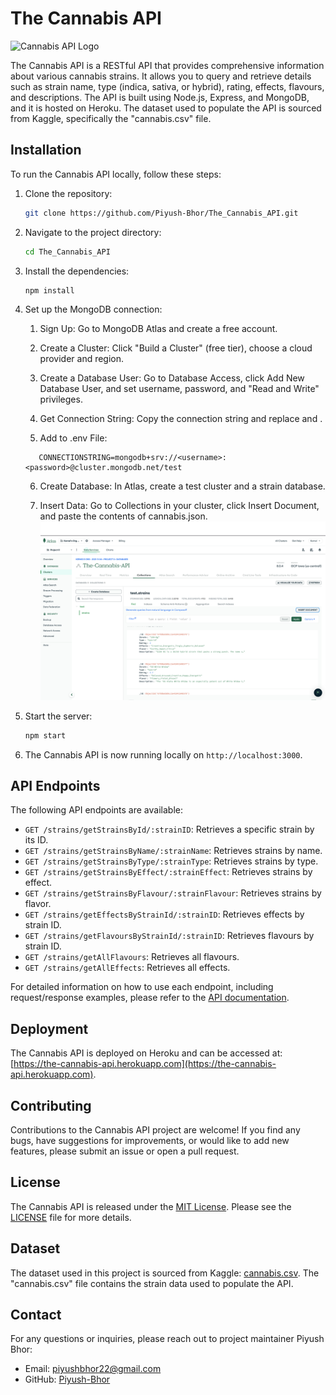 # The Cannabis API

![Cannabis API Logo](public/images/logo.png)

The Cannabis API is a RESTful API that provides comprehensive information about various cannabis strains. It allows you to query and retrieve details such as strain name, type (indica, sativa, or hybrid), rating, effects, flavours, and descriptions. The API is built using Node.js, Express, and MongoDB, and it is hosted on Heroku. The dataset used to populate the API is sourced from Kaggle, specifically the "cannabis.csv" file.

## Installation

To run the Cannabis API locally, follow these steps:

1. Clone the repository:

   ```bash
   git clone https://github.com/Piyush-Bhor/The_Cannabis_API.git
   ```

2. Navigate to the project directory:

   ```bash
   cd The_Cannabis_API
   ```

3. Install the dependencies:

   ```bash
   npm install
   ```

4. Set up the MongoDB connection:

   1. Sign Up: Go to MongoDB Atlas and create a free account.

   2. Create a Cluster: Click "Build a Cluster" (free tier), choose a cloud provider and region.

   3. Create a Database User: Go to Database Access, click Add New Database User, and set username, password, and "Read and Write" privileges.

   4. Get Connection String: Copy the connection string and replace <username> and <password>.

   5. Add to .env File:

   ```
      CONNECTIONSTRING=mongodb+srv://<username>:<password>@cluster.mongodb.net/test
   ```

   6. Create Database: In Atlas, create a test cluster and a strain database.

   7. Insert Data: Go to Collections in your cluster, click Insert Document, and paste the contents of cannabis.json.
      ![MongoDB](public/images/mongo.png)

5. Start the server:

   ```bash
   npm start
   ```

6. The Cannabis API is now running locally on `http://localhost:3000`.

## API Endpoints

The following API endpoints are available:

- `GET /strains/getStrainsById/:strainID`: Retrieves a specific strain by its ID.
- `GET /strains/getStrainsByName/:strainName`: Retrieves strains by name.
- `GET /strains/getStrainsByType/:strainType`: Retrieves strains by type.
- `GET /strains/getStrainsByEffect/:strainEffect`: Retrieves strains by effect.
- `GET /strains/getStrainsByFlavour/:strainFlavour`: Retrieves strains by flavor.
- `GET /strains/getEffectsByStrainId/:strainID`: Retrieves effects by strain ID.
- `GET /strains/getFlavoursByStrainId/:strainID`: Retrieves flavours by strain ID.
- `GET /strains/getAllFlavours`: Retrieves all flavours.
- `GET /strains/getAllEffects`: Retrieves all effects.

For detailed information on how to use each endpoint, including request/response examples, please refer to the [API documentation](https://rapidapi.com/th3k3rn3lpan1c/api/the-cannabis-api/details).

## Deployment

The Cannabis API is deployed on Heroku and can be accessed at: [https://the-cannabis-api.herokuapp.com](https://the-cannabis-api.herokuapp.com).

## Contributing

Contributions to the Cannabis API project are welcome! If you find any bugs, have suggestions for improvements, or would like to add new features, please submit an issue or open a pull request.

## License

The Cannabis API is released under the [MIT License](https://opensource.org/licenses/MIT). Please see the [LICENSE](https://github.com/Piyush-Bhor/The_Cannabis_API/blob/main/LICENSE) file for more details.

## Dataset

The dataset used in this project is sourced from Kaggle: [cannabis.csv](https://www.kaggle.com/datasets/kingburrito666/cannabis-strains). The "cannabis.csv" file contains the strain data used to populate the API.

## Contact

For any questions or inquiries, please reach out to project maintainer Piyush Bhor:

- Email: piyushbhor22@gmail.com
- GitHub: [Piyush-Bhor](https://github.com/Piyush-Bhor)
